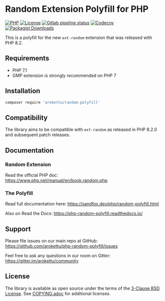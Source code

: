 # Random Extension Polyfill for PHP

[![PHP]][Packagist]
[![License]][COPYING]
[![Gitlab pipeline status]](https://gitlab.com/sandfox/php-random-polyfill/-/pipelines)
[![Codecov]](https://codecov.io/gl/sandfox/php-random-polyfill/)
[![Packagist Downloads]][Packagist]

[PHP]: https://img.shields.io/packagist/php-v/arokettu/random-polyfill/dev-master.svg?style=flat-square
[License]: https://img.shields.io/packagist/l/arokettu/random-polyfill.svg?style=flat-square
[Gitlab pipeline status]: https://img.shields.io/gitlab/pipeline/sandfox/php-random-polyfill/master.svg?style=flat-square
[Codecov]: https://img.shields.io/codecov/c/gl/sandfox/php-random-polyfill?style=flat-square
[Packagist Downloads]: https://img.shields.io/packagist/dd/arokettu/random-polyfill?style=flat-square

[Packagist]: (https://packagist.org/packages/arokettu/random-polyfill)

This is a polyfill for the new `ext-random` extension that was released with PHP 8.2.

## Requirements

* PHP 7.1
* GMP extension is strongly recommended on PHP 7

## Installation

```bash
composer require 'arokettu/random-polyfill'
```

## Compatibility

The library aims to be compatible with `ext-random` as released in PHP 8.2.0 and subsequent patch releases.

## Documentation

### Random Extension

Read the official PHP doc: https://www.php.net/manual/en/book.random.php

### The Polyfill

Read full documentation here: <https://sandfox.dev/php/random-polyfill.html>

Also on Read the Docs: <https://php-random-polyfill.readthedocs.io/>

## Support

Please file issues on our main repo at GitHub: <https://github.com/arokettu/php-random-polyfill/issues>

Feel free to ask any questions in our room on Gitter: <https://gitter.im/arokettu/community>

## License

The library is available as open source under the terms of the [3-Clause BSD License].
See [COPYING.adoc][COPYING] for additional licenses.

[3-Clause BSD License]: LICENSE.md
[COPYING]: COPYING.adoc
